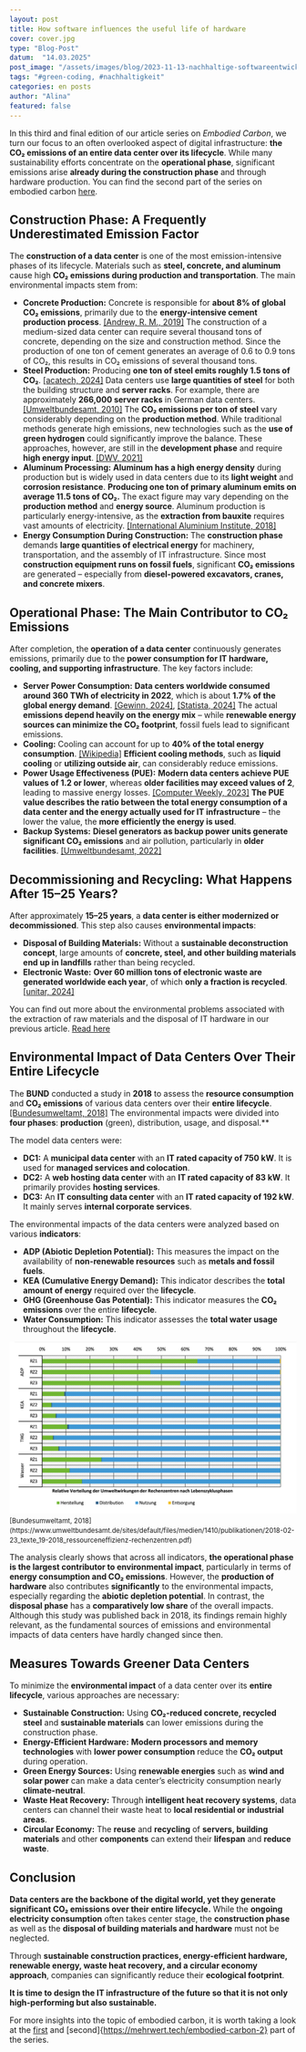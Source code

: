 ```yaml
---
layout: post
title: How software influences the useful life of hardware
cover: cover.jpg
type: "Blog-Post"
datum:  "14.03.2025"
post_image: "/assets/images/blog/2023-11-13-nachhaltige-softwareentwicklung.jpg"
tags: "#green-coding, #nachhaltigkeit"
categories: en posts
author: "Alina"
featured: false
---
```


In this third and final edition of our article series on *Embodied Carbon*, we turn our focus to an often overlooked aspect of digital infrastructure: **the CO₂ emissions of an entire data center over its lifecycle**. While many sustainability efforts concentrate on the **operational phase**, significant emissions arise **already during the construction phase** and through hardware production. You can find the second part of the series on embodied carbon [here](https://mehrwert.tech/embodied-carbon-2).

## **Construction Phase: A Frequently Underestimated Emission Factor**

The **construction of a data center** is one of the most emission-intensive phases of its lifecycle. Materials such as **steel, concrete, and aluminum** cause high **CO₂ emissions during production and transportation**. The main environmental impacts stem from:

- **Concrete Production:** Concrete is responsible for **about 8% of global CO₂ emissions**, primarily due to the **energy-intensive cement production process**. [[Andrew, R. M., 2019]](https://essd.copernicus.org/articles/11/1675/2019/) The construction of a medium-sized data center can require several thousand tons of concrete, depending on the size and construction method. Since the production of one ton of cement generates an average of 0.6 to 0.9 tons of CO₂, this results in CO₂ emissions of several thousand tons. 
- **Steel Production:** Producing **one ton of steel emits roughly 1.5 tons of CO₂**. [[acatech, 2024]](https://dechema.de/Themen/Studien%2Bund%2BPositionspapiere/2024%2B03%2BH2%2BKompass/_/H2K_IND_Stahl.pdf) Data centers use **large quantities of steel** for both the building structure and **server racks**. For example, there are approximately **266,000 server racks** in German data centers. [[Umweltbundesamt, 2010]](https://www.umweltbundesamt.de/sites/default/files/medien/461/publikationen/4037.pdf) The **CO₂ emissions per ton of steel** vary considerably depending on the **production method**. While traditional methods generate high emissions, new technologies such as the **use of green hydrogen** could significantly improve the balance. These approaches, however, are still in the **development phase** and require **high energy input**. [[DWV, 2021]](https://dwv-info.de/wp-content/uploads/2023/04/20210616-EP-Gruener-Stahl-min-1.pdf)
- **Aluminum Processing:** **Aluminum has a high energy density** during production but is widely used in data centers due to its **light weight** and **corrosion resistance**. **Producing one ton of primary aluminum emits on average 11.5 tons of CO₂.** The exact figure may vary depending on the **production method** and **energy source**. Aluminum production is particularly energy-intensive, as the **extraction from bauxite** requires vast amounts of electricity. [[International Aluminium Institute, 2018]](https://international-aluminium.org/wp-content/uploads/2021/08/CF-Good-Guidance-v1-2018.pdf)
- **Energy Consumption During Construction:** The **construction phase** demands **large quantities of electrical energy** for machinery, transportation, and the assembly of IT infrastructure. Since most **construction equipment runs on fossil fuels**, significant **CO₂ emissions** are generated – especially from **diesel-powered excavators, cranes, and concrete mixers**.

## **Operational Phase: The Main Contributor to CO₂ Emissions**

After completion, the **operation of a data center** continuously generates emissions, primarily due to the **power consumption for IT hardware, cooling, and supporting infrastructure**. The key factors include:

- **Server Power Consumption:** **Data centers worldwide consumed around 360 TWh of electricity in 2022**, which is about **1.7% of the global energy demand**. [[Gewinn, 2024]](https://www.gewinn.com/artikel/rechenzentren-sind-wachstumstreiber-der-stromnachfrage), [[Statista, 2024]](https://de.statista.com/statistik/daten/studie/239764/umfrage/weltweiter-stromverbrauch/) The actual **emissions depend heavily on the energy mix** – while **renewable energy sources can minimize the CO₂ footprint**, fossil fuels lead to significant emissions.
- **Cooling:** Cooling can account for up to **40% of the total energy consumption**. [[Wikipedia]](https://de.wikipedia.org/wiki/Green_IT) **Efficient cooling methods**, such as **liquid cooling** or **utilizing outside air**, can considerably reduce emissions.
- **Power Usage Effectiveness (PUE):** **Modern data centers achieve PUE values of 1.2 or lower**, whereas **older facilities may exceed values of 2**, leading to massive energy losses. [[Computer Weekly, 2023]](https://www.computerweekly.com/de/meinung/Energieeffizienz-von-Rechenzentren-aus-alt-mach-nachhaltig) **The PUE value describes the ratio between the total energy consumption of a data center and the energy actually used for IT infrastructure** – the lower the value, the **more efficiently the energy is used**.
- **Backup Systems:** **Diesel generators as backup power units generate significant CO₂ emissions** and air pollution, particularly in **older facilities**. [[Umweltbundesamt, 2022]](https://www.bund-hessen.de/pm/news/bund-klagt-gegen-zu-hohe-emissionen-aus-notstromdieselmotoren-von-rechenzentren/)

## **Decommissioning and Recycling: What Happens After 15–25 Years?**

After approximately **15–25 years**, a **data center is either modernized or decommissioned**. This step also causes **environmental impacts**:

- **Disposal of Building Materials:** Without a **sustainable deconstruction concept**, large amounts of **concrete, steel, and other building materials end up in landfills** rather than being recycled.
- **Electronic Waste:** **Over 60 million tons of electronic waste are generated worldwide each year**, of which **only a fraction is recycled**. [[unitar, 2024]](https://ewastemonitor.info/wp-content/uploads/2024/12/GEM_2024_EN_11_NOV-web.pdf)

You can find out more about the environmental problems associated with the extraction of raw materials and the disposal of IT hardware in our previous article. [Read here](https://mehrwert.tech/embodied-carbon-2)

## **Environmental Impact of Data Centers Over Their Entire Lifecycle**

The **BUND** conducted a study in **2018** to assess the **resource consumption** and **CO₂ emissions** of various data centers over their **entire lifecycle**. [[Bundesumweltamt, 2018]](https://www.umweltbundesamt.de/sites/default/files/medien/1410/publikationen/2018-02-23_texte_19-2018_ressourceneffizienz-rechenzentren.pdf) The environmental impacts were divided into **four phases**: **production** (green), distribution, usage, and disposal.**

The model data centers were:

- **DC1:** A **municipal data center** with an **IT rated capacity of 750 kW**. It is used for **managed services and colocation**.
- **DC2:** A **web hosting data center** with an **IT rated capacity of 83 kW**. It primarily provides **hosting services**.
- **DC3:** An **IT consulting data center** with an **IT rated capacity of 192 kW**. It mainly serves **internal corporate services**.

The environmental impacts of the data centers were analyzed based on various **indicators**:

- **ADP (Abiotic Depletion Potential):** This measures the impact on the availability of **non-renewable resources** such as **metals and fossil fuels**.
- **KEA (Cumulative Energy Demand):** This indicator describes the **total amount of energy** required over the **lifecycle**.
- **GHG (Greenhouse Gas Potential):** This indicator measures the **CO₂ emissions** over the entire **lifecycle**.
- **Water Consumption:** This indicator assesses the **total water usage** throughout the **lifecycle**.

<img class="img-fluid w-100" src="/assets/images/blog/Relative_Umweltauswirkungen_Rechenzentrum.png" alt="Relative distribution of the environmental impacts of data centers by lifecycle phase">
<small> [Bundesumweltamt, 2018](https://www.umweltbundesamt.de/sites/default/files/medien/1410/publikationen/2018-02-23_texte_19-2018_ressourceneffizienz-rechenzentren.pdf)</small>

The analysis clearly shows that across all indicators, **the operational phase is the largest contributor to environmental impact**, particularly in terms of **energy consumption and CO₂ emissions**. However, the **production of hardware** also contributes **significantly** to the environmental impacts, especially regarding the **abiotic depletion potential**. In contrast, the **disposal phase** has a **comparatively low share** of the overall impacts. Although this study was published back in 2018, its findings remain highly relevant, as the fundamental sources of emissions and environmental impacts of data centers have hardly changed since then.

## **Measures Towards Greener Data Centers**

To minimize the **environmental impact** of a data center over its **entire lifecycle**, various approaches are necessary:

- **Sustainable Construction:** Using **CO₂-reduced concrete, recycled steel** and **sustainable materials** can lower emissions during the construction phase.
- **Energy-Efficient Hardware:** **Modern processors and memory technologies** with **lower power consumption** reduce the **CO₂ output** during operation.
- **Green Energy Sources:** Using **renewable energies** such as **wind and solar power** can make a data center’s electricity consumption nearly **climate-neutral**.
- **Waste Heat Recovery:** Through **intelligent heat recovery systems**, data centers can channel their waste heat to **local residential or industrial areas**.
- **Circular Economy:** The **reuse** and **recycling** of **servers, building materials** and other **components** can extend their **lifespan** and **reduce waste**.

## **Conclusion**

**Data centers are the backbone of the digital world, yet they generate significant CO₂ emissions over their entire lifecycle.** While the **ongoing electricity consumption** often takes center stage, the **construction phase** as well as the **disposal of building materials and hardware** must not be neglected.

Through **sustainable construction practices, energy-efficient hardware, renewable energy, waste heat recovery, and a circular economy approach**, companies can significantly reduce their **ecological footprint**.

**It is time to design the IT infrastructure of the future so that it is not only high-performing but also sustainable.**

For more insights into the topic of embodied carbon, it is worth taking a look at the [first](https://mehrwert.tech/embodied-carbon-1) and [second]{https://mehrwert.tech/embodied-carbon-2} part of the series. 